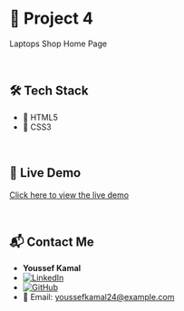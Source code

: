 # 🚀 Project 4

Laptops Shop Home Page

<br/>

## 🛠️ Tech Stack

- 🔷 HTML5
- 🎨 CSS3

<br/>

## 🚀 Live Demo
[Click here to view the live demo](https://yousof27.github.io/Project4/)

<br/>

## 📬 Contact Me

- **Youssef Kamal**
- [![LinkedIn](https://img.shields.io/badge/LinkedIn-blue?style=flat&logo=linkedin&logoColor=white)](https://www.linkedin.com/in/youssef-kamal-1-front-end-dev)
- [![GitHub](https://img.shields.io/badge/GitHub-000?style=flat&logo=github&logoColor=white)](https://github.com/youssef-kamal)
- 📧 Email: youssefkamal24@example.com
